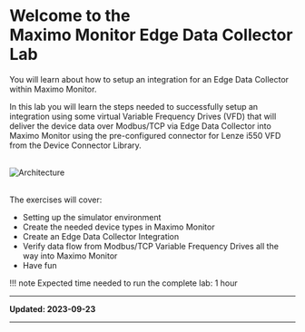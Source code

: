 # Welcome to the </br>Maximo Monitor Edge Data Collector Lab
You will learn about how to setup an integration for an Edge Data Collector within Maximo Monitor.

In this lab you will learn the steps needed to successfully setup an integration using some virtual Variable Frequency Drives (VFD) that will deliver the device data over Modbus/TCP via Edge Data Collector into Maximo Monitor using the pre-configured connector for Lenze i550 VFD from the Device Connector Library.</br></br>

![Architecture](/img/edc_8.11/index_01.png)</br></br>


The exercises will cover:

* Setting up the simulator environment
* Create the needed device types in Maximo Monitor
* Create an Edge Data Collector Integration
* Verify data flow from Modbus/TCP Variable Frequency Drives all the way into Maximo Monitor
* Have fun

!!! note
    Expected time needed to run the complete lab: 1 hour

---

**Updated: 2023-09-23**

---
